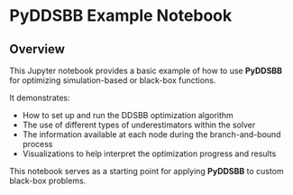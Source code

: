 # PyDDSBB Example Notebook

## Overview

This Jupyter notebook provides a basic example of how to use **PyDDSBB** for optimizing simulation-based or black-box functions.

It demonstrates:

- How to set up and run the DDSBB optimization algorithm  
- The use of different types of underestimators within the solver  
- The information available at each node during the branch-and-bound process  
- Visualizations to help interpret the optimization progress and results  

This notebook serves as a starting point for applying **PyDDSBB** to custom black-box problems.
